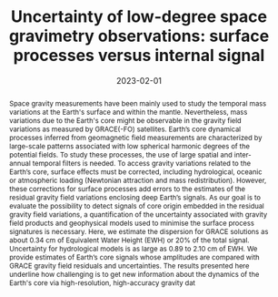 ---
title: "Uncertainty of low-degree space gravimetry observations: surface processes versus internal signal"
date: 2023-02-01
authors: "**Lecomte, H.**, Rosat, S., Mandea, M., Boy, J.-P. and Pfeffer, J."
publication_types: "2"
abstract: "Space gravity measurements have been mainly used to study the temporal mass variations at the Earth's surface and within the mantle. Nevertheless, mass variations due to the Earth's core might be observable in the gravity field variations as measured by GRACE(-FO) satellites. Earth’s core dynamical processes inferred from geomagnetic field measurements are characterized by large-scale patterns associated with low spherical harmonic degrees of the potential fields. To study these processes, the use of large spatial and inter-annual temporal filters is needed. To access gravity variations related to the Earth’s core, surface effects must be corrected, including hydrological, oceanic or atmospheric loading (Newtonian attraction and mass redistribution). However, these corrections for surface processes add errors to the estimates of the residual gravity field variations enclosing deep Earth’s signals. As our goal is to evaluate the possibility to detect signals of core origin embedded in the residual gravity field variations, a quantification of the uncertainty associated with gravity field products and geophysical models used to minimise the surface process signatures is necessary. Here, we estimate the dispersion for GRACE solutions as about 0.34 cm of Equivalent Water Height (EWH) or 20% of the total signal. Uncertainty for hydrological models is as large as 0.89 to 2.10 cm of EWH. We provide estimates of Earth’s core signals whose amplitudes are compared with GRACE gravity field residuals and uncertainties. The results presented here underline how challenging is to get new information about the dynamics of the Earth's core via high-resolution, high-accuracy gravity dat"
publication: "Journal of Geophysical Research: Solid Earth"
info: ", Preprint (submitted)"
doi: "https://doi.org/10.22541/essoar.167768139.90331914/v1"
note: ""
folder_name: "Lecomte2022"
---